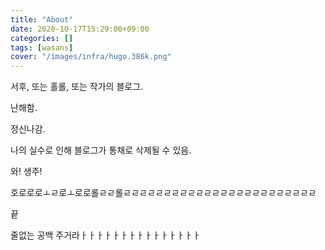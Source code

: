 ```yaml
---
title: "About"
date: 2020-10-17T15:29:00+09:00
categories: []
tags: [wasans]
cover: "/images/infra/hugo.386k.png"
---
```


서후, 또는 홀롤, 또는 작가의 블로그.

난해함.

정신나감.

나의 실수로 인해 블로그가 통채로 삭제될 수 있음.

와! 생주!

호로로로ㅗㄹ로ㅗ로로롤ㄹㄹ롤ㄹㄹㄹㄹㄹㄹㄹㄹㄹㄹㄹㄹㄹㄹㄹㄹㄹㄹㄹㄹㄹㄹㄹㄹ

끝

줄없는 공백 주거라ㅏㅏㅏㅏㅏㅏㅏㅏㅏㅏㅏㅏㅏㅏㅏ







